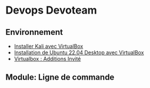 # Devops Devoteam

## Environnement
- [Installer Kali avec VirtualBox](https://opusidea-training.s3.eu-west-3.amazonaws.com/divers/vb-kali.webm)
- [Installation de Ubuntu 22.04 Desktop avec VirtualBox](https://opusidea-training.s3.eu-west-3.amazonaws.com/divers/2022-08-01-installation-ubuntu-vb.webm)
- [Virtualbox : Additions Invité](https://doc.ubuntu-fr.org/virtualbox_additions_invite)

## Module: Ligne de commande